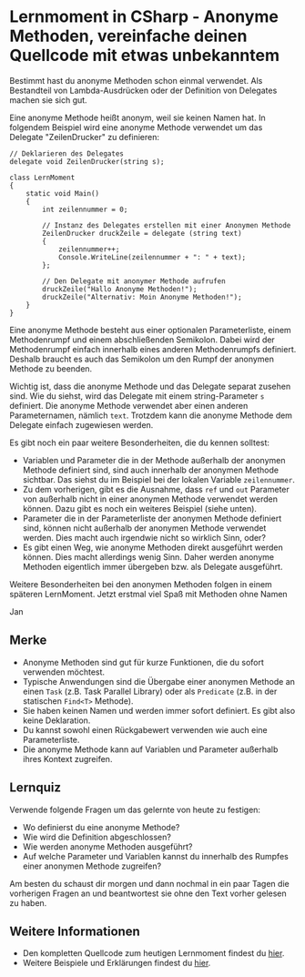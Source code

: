 # Lernmoment in CSharp - Anonyme Methoden, vereinfache deinen Quellcode mit etwas unbekanntem

Bestimmt hast du anonyme Methoden schon einmal verwendet. Als Bestandteil von Lambda-Ausdrücken oder der Definition von Delegates machen sie sich gut.

Eine anonyme Methode heißt anonym, weil sie keinen Namen hat. In folgendem Beispiel wird eine anonyme Methode verwendet um das Delegate "ZeilenDrucker" zu definieren:

```lang:c#
// Deklarieren des Delegates
delegate void ZeilenDrucker(string s);

class LernMoment
{
    static void Main()
    {
    	int zeilennummer = 0;

        // Instanz des Delegates erstellen mit einer Anonymen Methode
        ZeilenDrucker druckZeile = delegate (string text)
        {
            zeilennummer++;
            Console.WriteLine(zeilennummer + ": " + text);
        };

        // Den Delegate mit anonymer Methode aufrufen
        druckZeile("Hallo Anonyme Methoden!");
        druckZeile("Alternativ: Moin Anonyme Methoden!");
    }
}
```

Eine anonyme Methode besteht aus einer optionalen Parameterliste, einem Methodenrumpf und einem abschließenden Semikolon. Dabei wird der Methodenrumpf einfach innerhalb eines anderen Methodenrumpfs definiert. Deshalb braucht es auch das Semikolon um den Rumpf der anonymen Methode zu beenden.

Wichtig ist, dass die anonyme Methode und das Delegate separat zusehen sind. Wie du siehst, wird das Delegate mit einem string-Parameter `s` definiert. Die anonyme Methode verwendet aber einen anderen Parameternamen, nämlich `text`. Trotzdem kann die anonyme Methode dem Delegate einfach zugewiesen werden.

Es gibt noch ein paar weitere Besonderheiten, die du kennen solltest:

-	Variablen und Parameter die in der Methode außerhalb der anonymen Methode definiert sind, sind auch innerhalb der anonymen Methode sichtbar. Das siehst du im Beispiel bei der lokalen Variable `zeilennummer`.
-	Zu dem vorherigen, gibt es die Ausnahme, dass `ref` und `out` Parameter von außerhalb nicht in einer anonymen Methode verwendet werden können. Dazu gibt es noch ein weiteres Beispiel (siehe unten).
-	Parameter die in der Parameterliste der anonymen Methode definiert sind, können nicht außerhalb der anonymen Methode verwendet werden. Dies macht auch irgendwie nicht so wirklich Sinn, oder?
-	Es gibt einen Weg, wie anonyme Methoden direkt ausgeführt werden können. Dies macht allerdings wenig Sinn. Daher werden anonyme Methoden eigentlich immer übergeben bzw. als Delegate ausgeführt.

Weitere Besonderheiten bei den anonymen Methoden folgen in einem späteren LernMoment. Jetzt erstmal viel Spaß mit Methoden ohne Namen

Jan

## Merke

-	Anonyme Methoden sind gut für kurze Funktionen, die du sofort verwenden möchtest.
-	Typische Anwendungen sind die Übergabe einer anonymen Methode an einen `Task` (z.B. Task Parallel Library) oder als `Predicate` (z.B. in der statischen `Find<T>` Methode).
-	Sie haben keinen Namen und werden immer sofort definiert. Es gibt also keine Deklaration.
-	Du kannst sowohl einen Rückgabewert verwenden wie auch eine Parameterliste.
-	Die anonyme Methode kann auf Variablen und Parameter außerhalb ihres Kontext zugreifen.

## Lernquiz
Verwende folgende Fragen um das gelernte von heute zu festigen:

-	Wo definierst du eine anonyme Methode?
-	Wie wird die Definition abgeschlossen?
-	Wie werden anonyme Methoden ausgeführt?
-	Auf welche Parameter und Variablen kannst du innerhalb des Rumpfes einer anonymen Methode zugreifen?

Am besten du schaust dir morgen und dann nochmal in ein paar Tagen die vorherigen Fragen an und beantwortest sie ohne den Text vorher gelesen zu haben.

## Weitere Informationen

-	Den kompletten Quellcode zum heutigen Lernmoment findest du [hier](tbd).
-	Weitere Beispiele und Erklärungen findest du [hier](https://msdn.microsoft.com/de-de/library/0yw3tz5k.aspx).

